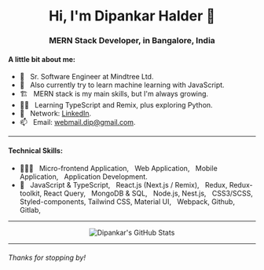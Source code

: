 <h1 align="center">Hi, I'm Dipankar Halder 👋</h1>
<h3 align="center">MERN Stack Developer, in Bangalore, India</h3>

#### A little bit about me:

- 🔭 &nbsp; Sr. Software Engineer at Mindtree Ltd.
- 🔭 &nbsp; Also currently try to learn machine learning with JavaScript.
- 🏗 &nbsp; MERN stack is my main skills, but I'm always growing.
- 👨‍💻 &nbsp; Learning TypeScript and Remix, plus exploring Python.
- 🤳 &nbsp; Network: [LinkedIn](https://www.linkedin.com/in/dipankar-h-72001bb0/).
- 📫 &nbsp; Email: [webmail.dip@gmail.com](mailto:webmail.dip@gmail.com).

---

#### Technical Skills:
- 🧑🏻‍💻 &nbsp; Micro-frontend Application, &nbsp; Web Application, &nbsp; Mobile Application, &nbsp; Application Development.
- 📌 &nbsp; JavaScript & TypeScript, &nbsp; React.js (Next.js / Remix), &nbsp; Redux, Redux-toolkit, React Query, &nbsp; MongoDB & SQL, &nbsp; Node.js, Nest.js, &nbsp; CSS3/SCSS, Styled-components, Tailwind CSS, Material UI, &nbsp; Webpack, Github, Gitlab,

---

<p align="center"><img align="center" src="https://github-readme-stats.vercel.app/api?username=DipankarHalder&show_icons=true" alt="Dipankar's GitHub Stats" /></p>

---

###### Thanks for stopping by!



